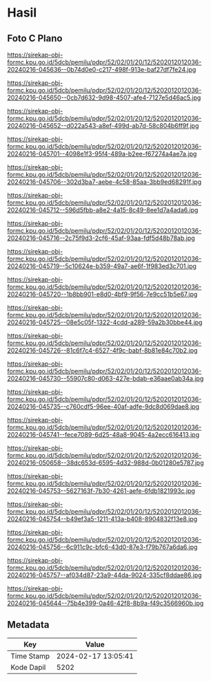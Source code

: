 # Hasil

## Foto C Plano

https://sirekap-obj-formc.kpu.go.id/5dcb/pemilu/pdpr/52/02/01/20/12/5202012012036-20240216-045636--0b74d0e0-c217-498f-913e-baf27df7fe24.jpg

https://sirekap-obj-formc.kpu.go.id/5dcb/pemilu/pdpr/52/02/01/20/12/5202012012036-20240216-045650--0cb7d632-9d98-4507-afe4-7127e5d46ac5.jpg

https://sirekap-obj-formc.kpu.go.id/5dcb/pemilu/pdpr/52/02/01/20/12/5202012012036-20240216-045652--d022a543-a8ef-499d-ab7d-58c804b6ff9f.jpg

https://sirekap-obj-formc.kpu.go.id/5dcb/pemilu/pdpr/52/02/01/20/12/5202012012036-20240216-045701--4098e1f3-95f4-489a-b2ee-f67274a4ae7a.jpg

https://sirekap-obj-formc.kpu.go.id/5dcb/pemilu/pdpr/52/02/01/20/12/5202012012036-20240216-045706--302d3ba7-aebe-4c58-85aa-3bb9ed68291f.jpg

https://sirekap-obj-formc.kpu.go.id/5dcb/pemilu/pdpr/52/02/01/20/12/5202012012036-20240216-045712--596d5fbb-a8e2-4a15-8c49-8ee1d7a4ada6.jpg

https://sirekap-obj-formc.kpu.go.id/5dcb/pemilu/pdpr/52/02/01/20/12/5202012012036-20240216-045716--2c75f9d3-2cf6-45af-93aa-fdf5d48b78ab.jpg

https://sirekap-obj-formc.kpu.go.id/5dcb/pemilu/pdpr/52/02/01/20/12/5202012012036-20240216-045719--5c10624e-b359-49a7-ae6f-1f983ed3c701.jpg

https://sirekap-obj-formc.kpu.go.id/5dcb/pemilu/pdpr/52/02/01/20/12/5202012012036-20240216-045720--1b8bb901-e8d0-4bf9-9f56-7e9cc51b5e67.jpg

https://sirekap-obj-formc.kpu.go.id/5dcb/pemilu/pdpr/52/02/01/20/12/5202012012036-20240216-045725--08e5c05f-1322-4cdd-a289-59a2b30bbe44.jpg

https://sirekap-obj-formc.kpu.go.id/5dcb/pemilu/pdpr/52/02/01/20/12/5202012012036-20240216-045726--81c6f7c4-6527-4f9c-babf-8b81e84c70b2.jpg

https://sirekap-obj-formc.kpu.go.id/5dcb/pemilu/pdpr/52/02/01/20/12/5202012012036-20240216-045730--55907c80-d063-427e-bdab-e36aae0ab34a.jpg

https://sirekap-obj-formc.kpu.go.id/5dcb/pemilu/pdpr/52/02/01/20/12/5202012012036-20240216-045735--c760cdf5-96ee-40af-adfe-9dc8d069dae8.jpg

https://sirekap-obj-formc.kpu.go.id/5dcb/pemilu/pdpr/52/02/01/20/12/5202012012036-20240216-045741--fece7089-6d25-48a8-9045-4a2ecc616413.jpg

https://sirekap-obj-formc.kpu.go.id/5dcb/pemilu/pdpr/52/02/01/20/12/5202012012036-20240216-050658--38dc653d-6595-4d32-988d-0b01280e5787.jpg

https://sirekap-obj-formc.kpu.go.id/5dcb/pemilu/pdpr/52/02/01/20/12/5202012012036-20240216-045753--5627163f-7b30-4261-aefe-6fdb1821993c.jpg

https://sirekap-obj-formc.kpu.go.id/5dcb/pemilu/pdpr/52/02/01/20/12/5202012012036-20240216-045754--b49ef3a5-1211-413a-b408-8904832f13e8.jpg

https://sirekap-obj-formc.kpu.go.id/5dcb/pemilu/pdpr/52/02/01/20/12/5202012012036-20240216-045756--6c911c9c-bfc6-43d0-87e3-f79b767a6da6.jpg

https://sirekap-obj-formc.kpu.go.id/5dcb/pemilu/pdpr/52/02/01/20/12/5202012012036-20240216-045757--af034d87-23a9-44da-9024-335cf8ddae86.jpg

https://sirekap-obj-formc.kpu.go.id/5dcb/pemilu/pdpr/52/02/01/20/12/5202012012036-20240216-045644--75b4e399-0a46-42f8-8b9a-f49c3566960b.jpg


## Metadata

| Key        | Value               |
| ---------- | ------------------- |
| Time Stamp | 2024-02-17 13:05:41 |
| Kode Dapil | 5202                |



